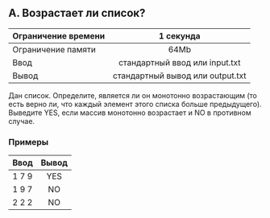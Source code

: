 ## A. Возрастает ли список?

| Ограничение времени  |            1 секунда             |
|----------------------|:--------------------------------:|
| Ограничение памяти   |               64Mb               |
| Ввод                 |  стандартный ввод или input.txt  |
| Вывод                | стандартный вывод или output.txt |

Дан список. Определите, является ли он монотонно возрастающим (то есть верно ли, что каждый элемент этого списка больше предыдущего).
Выведите YES, если массив монотонно возрастает и NO в противном случае.

### Примеры

| Ввод   | Вывод |
|--------|:-----:|
| 1 7 9  |  YES  |
| 1 9 7  |  NO   |
| 2 2 2  |  NO   |
